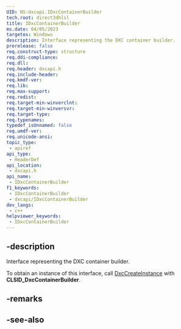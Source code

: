 ```yaml
---
UID: NS:dxcapi.IDxcContainerBuilder
tech.root: direct3dhlsl
title: IDxcContainerBuilder
ms.date: 04/05/2023
targetos: Windows
description: Interface representing the DXC container builder.
prerelease: false
req.construct-type: structure
req.ddi-compliance: 
req.dll: 
req.header: dxcapi.h
req.include-header: 
req.kmdf-ver: 
req.lib: 
req.max-support: 
req.redist: 
req.target-min-winverclnt: 
req.target-min-winversvr: 
req.target-type: 
req.typenames: 
typedef_isUnnamed: false
req.umdf-ver: 
req.unicode-ansi: 
topic_type:
 - apiref
api_type:
 - HeaderDef
api_location:
 - dxcapi.h
api_name:
 - IDxcContainerBuilder
f1_keywords:
 - IDxcContainerBuilder
 - dxcapi/IDxcContainerBuilder
dev_langs:
 - c++
helpviewer_keywords:
 - IDxcContainerBuilder
---
```


## -description

Interface representing the DXC container builder.

To obtain an instance of this interface, call [DxcCreateInstance](./nf-dxcapi-dxccreateinstance.md) with **CLSID_DxcContainerBuilder**.

## -remarks

## -see-also
